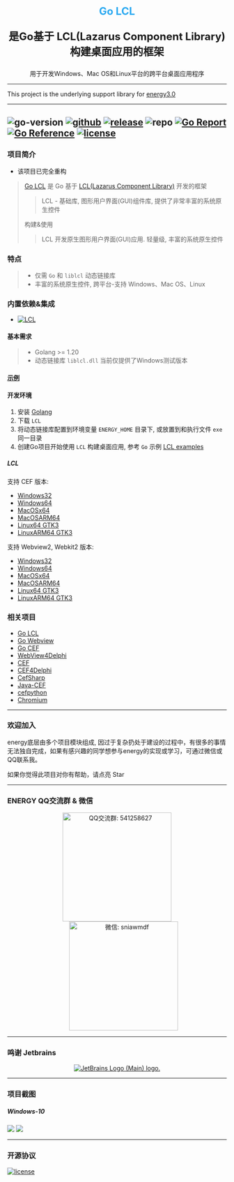 <p align="center">
   <span style="color: #2ba9f1;font-size: 24px;font-weight: bold;">Go LCL</span>
</p>

<p align="center" style="font-size: 24px;">
    <strong>
        是Go基于 LCL(Lazarus Component Library) 构建桌面应用的框架
    </strong>
</p>
<p align="center">
    用于开发Windows、Mac OS和Linux平台的跨平台桌面应用程序
</p>

---

This project is the underlying support library for [energy3.0](https://github.com/energye/energy)

---
![go-version](https://img.shields.io/github/go-mod/go-version/energye/lcl?logo=git&logoColor=green)
[![github](https://img.shields.io/github/last-commit/energye/lcl/main.svg?logo=github&logoColor=green&label=commit)](https://github.com/energye/lcl)
[![release](https://img.shields.io/github/v/release/energye/lcl?logo=git&logoColor=green)](https://github.com/energye/lcl/releases)
![repo](https://img.shields.io/github/repo-size/energye/lcl.svg?logo=github&logoColor=green&label=repo-size)
[![Go Report](https://goreportcard.com/badge/github.com/energye/lcl)](https://goreportcard.com/report/github.com/energye/lcl)
[![Go Reference](https://pkg.go.dev/badge/github.com/energye/lcl)](https://pkg.go.dev/github.com/energye/lcl)
[![license](https://img.shields.io/github/license/energye/lcl.svg?logo=git&logoColor=red)](http://www.apache.org/licenses/LICENSE-2.0)
---

### 项目简介
- 该项目已完全重构
> [Go LCL](https://github.com/energye/lcl)
> 是 Go 基于
> [LCL(Lazarus Component Library)](https://www.lazarus-ide.org/)
> 开发的框架
>
>> LCL - 基础库, 图形用户界面(GUI)组件库, 提供了非常丰富的系统原生控件
>
> 构建&使用
>
>> LCL 开发原生图形用户界面(GUI)应用. 轻量级, 丰富的系统原生控件


### 特点

> - 仅需 `Go` 和 `liblcl` 动态链接库
> - 丰富的系统原生控件, 跨平台-支持 Windows、Mac OS、Linux

### 内置依赖&集成

- [![LCL](https://img.shields.io/badge/LCL-green)](https://github.com/energye/lcl)

#### 基本需求

> - Golang >= 1.20
> - 动态链接库 `liblcl.dll` 当前仅提供了Windows测试版本

#### [示例](https://github.com/energye/examples/tree/main/lcl)

#### 开发环境

1. 安装 [Golang](https://golang.google.cn/dl/)
2. 下载  `LCL` 
3. 将动态链接库配置到环境变量 `ENERGY_HOME` 目录下, 或放置到和执行文件 `exe` 同一目录
4. 创建Go项目开始使用 `LCL` 构建桌面应用, 参考 `Go` 示例 [LCL examples](https://github.com/energye/examples/tree/main/lcl)

##### LCL

支持 CEF 版本: 
- [Windows32](https://sourceforge.net/projects/liblcl/files/v3.0.0/lcl_cef_binary_windows32.zip/download)
- [Windows64](https://sourceforge.net/projects/liblcl/files/v3.0.0/lcl_cef_binary_windows64.zip/download)
- [MacOSx64](https://sourceforge.net/projects/liblcl/files/v3.0.0/lcl_cef_binary_macosx64.zip/download)
- [MacOSARM64](https://sourceforge.net/projects/liblcl/files/v3.0.0/lcl_cef_binary_macosarm64.zip/download)
- [Linux64 GTK3](https://sourceforge.net/projects/liblcl/files/v3.0.0/lcl_cef_binary_linux64.zip/download)
- [LinuxARM64 GTK3](https://sourceforge.net/projects/liblcl/files/v3.0.0/lcl_cef_binary_linuxarm64.zip/download)

支持 Webview2, Webkit2 版本:
- [Windows32](https://sourceforge.net/projects/liblcl/files/v3.0.0/lcl_wv2_binary_windows32.zip/download)
- [Windows64](https://sourceforge.net/projects/liblcl/files/v3.0.0/lcl_wv2_binary_windows64.zip/download)
- [MacOSx64](https://sourceforge.net/projects/liblcl/files/v3.0.0/lcl_wk2_binary_macosx64.zip/download)
- [MacOSARM64](https://sourceforge.net/projects/liblcl/files/v3.0.0/lcl_wk2_binary_macosarm64.zip/download)
- [Linux64 GTK3](https://sourceforge.net/projects/liblcl/files/v3.0.0/lcl_wk2_binary_linux64.zip/download)
- [LinuxARM64 GTK3](https://sourceforge.net/projects/liblcl/files/v3.0.0/lcl_wk2_binary_linuxarm64.zip/download)


### 相关项目
* [Go LCL](https://github.com/energye/lcl)
* [Go Webview](https://github.com/energye/wv)
* [Go CEF](https://github.com/energye/cef)
* [WebView4Delphi](https://github.com/salvadordf/WebView4Delphi)
* [CEF](https://github.com/chromiumembedded/cef)
* [CEF4Delphi](https://github.com/salvadordf/CEF4Delphi)
* [CefSharp](https://github.com/cefsharp/CefSharp)
* [Java-CEF](https://bitbucket.org/chromiumembedded/java-cef)
* [cefpython](https://github.com/cztomczak/cefpython)
* [Chromium](https://chromium.googlesource.com/chromium/src/)

---

### 欢迎加入
energy底层由多个项目模块组成, 因过于复杂扔处于建设的过程中，有很多的事情无法独自完成，如果有感兴趣的同学想参与energy的实现或学习，可通过微信或QQ联系我。

如果你觉得此项目对你有帮助，请点亮 Star

---

### ENERGY QQ交流群 & 微信

<p align="center">
    <img src="https://assets.yanghy.cn/qq-group.jpg" width="250" title="QQ交流群: 541258627" alt="QQ交流群: 541258627">
    <img src="https://assets.yanghy.cn/we-chat.jpg" width="250" title="微信: sniawmdf" alt="微信: sniawmdf" style="margin-left: 30px;">
</p>

---

### 鸣谢 Jetbrains

<p align="center">
    <a href="https://www.jetbrains.com?from=energy">
        <img src="https://resources.jetbrains.com/storage/products/company/brand/logos/jb_beam.svg" alt="JetBrains Logo (Main) logo.">
    </a>
</p>

---

### 项目截图
##### Windows-10
<img src="https://assets.yanghy.cn/lcl-simple1.png">
<img src="https://assets.yanghy.cn/lcl-simple2.png">

----

### 开源协议

[![license](https://img.shields.io/github/license/energye/lcl.svg?logo=git&logoColor=green)](http://www.apache.org/licenses/LICENSE-2.0)
